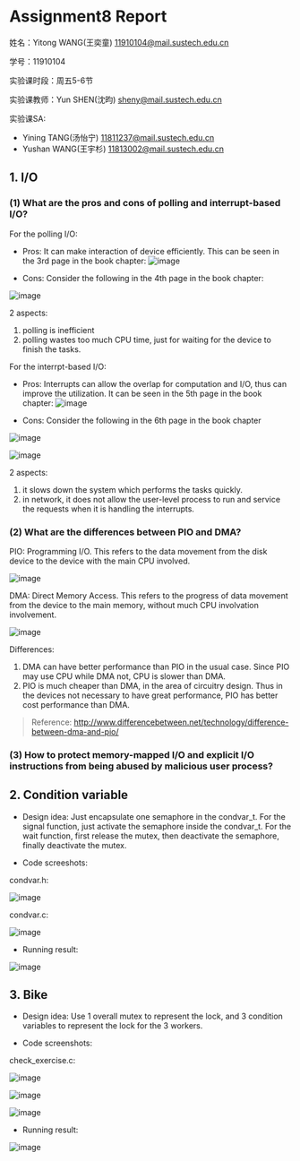 # Assignment8 Report
姓名：Yitong WANG(王奕童) 11910104@mail.sustech.edu.cn

学号：11910104

实验课时段：周五5-6节

实验课教师：Yun SHEN(沈昀) sheny@mail.sustech.edu.cn

实验课SA:
- Yining TANG(汤怡宁) 11811237@mail.sustech.edu.cn
- Yushan WANG(王宇杉) 11813002@mail.sustech.edu.cn

## 1. I/O

### (1) What are the pros and cons of polling and interrupt-based I/O?

For the polling I/O:
- Pros: It can make interaction of device efficiently. This can be seen in the 3rd page in the book chapter:
![image](https://user-images.githubusercontent.com/64548919/168814485-f2d38d9c-e93e-4be6-9e16-25def5308014.png)

- Cons: Consider the following in the 4th page in the book chapter:

![image](https://user-images.githubusercontent.com/64548919/168805625-c667b595-8936-4b10-a0d6-4bed6c374333.png)

2 aspects:
1. polling is inefficient
2. polling wastes too much CPU time, just for waiting for the device to finish the tasks.

For the interrpt-based I/O:
- Pros: Interrupts can allow the overlap for computation and I/O, thus can improve the utilization. It can be seen in the 5th page in the book chapter:
![image](https://user-images.githubusercontent.com/64548919/168814648-98da3ab8-3a3c-45d3-bab7-c187a500bedb.png)

- Cons: Consider the following in the 6th page in the book chapter

![image](https://user-images.githubusercontent.com/64548919/168811896-18bf7306-5fe3-49d0-95ea-f05ed30597aa.png)

![image](https://user-images.githubusercontent.com/64548919/168812083-e7ad0105-a07b-4f0c-834c-d5a04a8476a3.png)

2 aspects:
1. it slows down the system which performs the tasks quickly.
2. in network, it does not allow the user-level process to run and service the requests when it is handling the interrupts.


### (2) What are the differences between PIO and DMA?
PIO: Programming I/O. This refers to the data movement from the disk device to the device with the main CPU involved.

![image](https://user-images.githubusercontent.com/64548919/168821508-168f3504-aa35-4d3a-a959-ef96b7adca01.png)


DMA: Direct Memory Access. This refers to the progress of data movement from the device to the main memory, without much CPU involvation involvement.

![image](https://user-images.githubusercontent.com/64548919/168821411-09962561-3d94-4206-a726-5dafd293b74d.png)

Differences:
1. DMA can have better performance than PIO in the usual case. Since PIO may use CPU while DMA not, CPU is slower than DMA.
2. PIO is much cheaper than DMA, in the area of circuitry design. Thus in the devices not necessary to have great performance, PIO has better cost performance than DMA.

> Reference: http://www.differencebetween.net/technology/difference-between-dma-and-pio/

### (3) How to protect memory-mapped I/O and explicit I/O instructions from being abused by malicious user process?
## 2. Condition variable
- Design idea: Just encapsulate one semaphore in the condvar_t. For the signal function, just activate the semaphore inside the condvar_t. 
For the wait function, first release the mutex, then deactivate the semaphore, finally deactivate the mutex.

- Code screeshots:

condvar.h:

![image](https://user-images.githubusercontent.com/64548919/169640876-ddd7af7d-b915-4500-94c5-1151b1a3530b.png)

condvar.c:

![image](https://user-images.githubusercontent.com/64548919/169640895-793c3c46-c737-4322-81cd-945351943fff.png)

- Running result:

![image](https://user-images.githubusercontent.com/64548919/169640957-85a7faaf-8841-4375-8998-e09bf951cf32.png)

## 3. Bike

- Design idea: Use 1 overall mutex to represent the lock, and 3 condition variables to represent the lock for the 3 workers.

- Code screenshots:

check_exercise.c:

![image](https://user-images.githubusercontent.com/64548919/169641208-8756cc88-5870-47e7-99ac-881a04ab8518.png)

![image](https://user-images.githubusercontent.com/64548919/169641211-ce1a8976-addf-4afa-a2b0-911e4b474e81.png)

![image](https://user-images.githubusercontent.com/64548919/169641218-072e1bb3-b04e-4724-b1dc-459576a50c11.png)


- Running result:

![image](https://user-images.githubusercontent.com/64548919/169641185-ed900869-c358-47fc-8609-294b5ffb689b.png)


